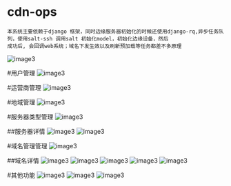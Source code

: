 # cdn-ops
    本系统主要依赖于django 框架，同时边缘服务器初始化的时候还使用django-rq,异步任务队列，使用salt-ssh 调用salt 初始化model，初始化边缘设备，然后
    成功后, 会回调web系统；域名下发生效以及刷新预加载等任务都差不多原理
![image3](https://github.com/xieyugui/ops/raw/master/ops_image/ops.png)

#用户管理
![image3](https://github.com/xieyugui/ops/raw/master/ops_image/user.png)

#运营商管理
![image3](https://github.com/xieyugui/ops/raw/master/ops_image/isp.png)

#地域管理
![image3](https://github.com/xieyugui/ops/raw/master/ops_image/area.png)

#服务器类型管理
![image3](https://github.com/xieyugui/ops/raw/master/ops_image/server_type.png)

##服务器详情
![image3](https://github.com/xieyugui/ops/raw/master/ops_image/server_info1.png)
![image3](https://github.com/xieyugui/ops/raw/master/ops_image/server_info2.png)
    
#域名管理管理
![image3](https://github.com/xieyugui/ops/raw/master/ops_image/domain.png)
    
##域名详情
![image3](https://github.com/xieyugui/ops/raw/master/ops_image/domain_info1.png)
![image3](https://github.com/xieyugui/ops/raw/master/ops_image/domain_info2.png)
![image3](https://github.com/xieyugui/ops/raw/master/ops_image/domain_info3.png)
![image3](https://github.com/xieyugui/ops/raw/master/ops_image/domain_info4.png)
![image3](https://github.com/xieyugui/ops/raw/master/ops_image/domain_info5.png)
    
#其他功能
![image3](https://github.com/xieyugui/ops/raw/master/ops_image/menu_domain.png)
![image3](https://github.com/xieyugui/ops/raw/master/ops_image/menu_base.png)
![image3](https://github.com/xieyugui/ops/raw/master/ops_image/menu_utils.png)
